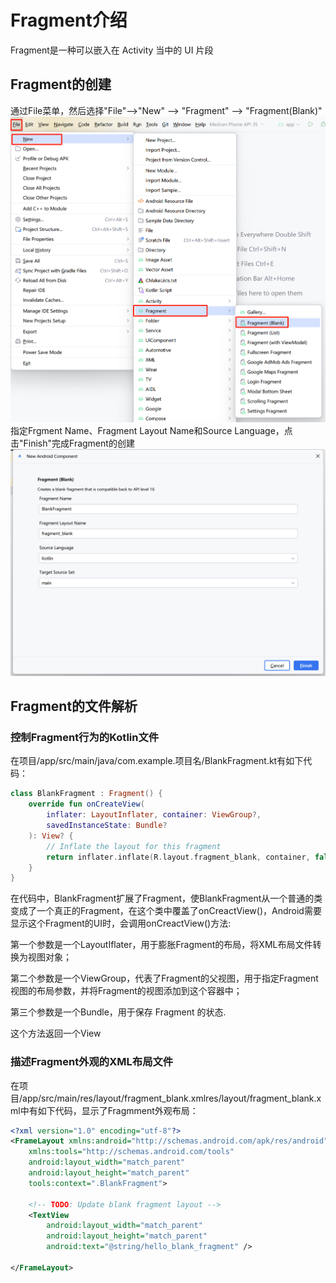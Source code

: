 # Fragment介绍
Fragment是一种可以嵌入在 Activity 当中的 UI 片段
## Fragment的创建
通过File菜单，然后选择"File"——>"New" ——> "Fragment" ——> "Fragment(Blank)"
![alt text](./_IMAGE/image_1.png)
指定Frgment Name、Fragment Layout Name和Source Language，点击"Finish"完成Fragment的创建
![alt text](./_IMAGE/image_2.png)

## Fragment的文件解析
### 控制Fragment行为的Kotlin文件
在项目/app/src/main/java/com.example.项目名/BlankFragment.kt有如下代码：
```kotlin
class BlankFragment : Fragment() {
    override fun onCreateView(
        inflater: LayoutInflater, container: ViewGroup?,
        savedInstanceState: Bundle?
    ): View? {
        // Inflate the layout for this fragment
        return inflater.inflate(R.layout.fragment_blank, container, false)
    }
}

```
在代码中，BlankFragment扩展了Fragment，使BlankFragment从一个普通的类变成了一个真正的Fragment，在这个类中覆盖了onCreactView()，Android需要显示这个Fragment的UI时，会调用onCreactView()方法:</p>
<p>第一个参数是一个LayoutIflater，用于膨胀Fragment的布局，将XML布局文件转换为视图对象；</p>
<p>第二个参数是一个ViewGroup，代表了Fragment的父视图，用于指定Fragment视图的布局参数，并将Fragment的视图添加到这个容器中；</p>
<p>第三个参数是一个Bundle，用于保存 Fragment 的状态.</p>
<p>这个方法返回一个View</p>

### 描述Fragment外观的XML布局文件
在项目/app/src/main/res/layout/fragment_blank.xmlres/layout/fragment_blank.xml中有如下代码，显示了Fragmment外观布局：

```xml
<?xml version="1.0" encoding="utf-8"?>
<FrameLayout xmlns:android="http://schemas.android.com/apk/res/android"
    xmlns:tools="http://schemas.android.com/tools"
    android:layout_width="match_parent"
    android:layout_height="match_parent"
    tools:context=".BlankFragment">

    <!-- TODO: Update blank fragment layout -->
    <TextView
        android:layout_width="match_parent"
        android:layout_height="match_parent"
        android:text="@string/hello_blank_fragment" />

</FrameLayout>
```
